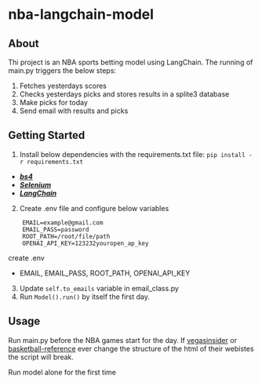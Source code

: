 # nba-langchain-model

## About
Thi project is an NBA sports betting model using LangChain.
The running of main.py triggers the below steps:
1. Fetches yesterdays scores
2. Checks yesterdays picks and stores results in a splite3 database
3. Make picks for today
4. Send email with results and picks

## Getting Started
1. Install below dependencies with the requirements.txt file: `pip install -r requirements.txt`
  * <a href="https://www.crummy.com/software/BeautifulSoup/bs4/doc/">***bs4***</a>
  * <a href="https://www.selenium.dev/documentation/">***Selenium***</a>
  * <a href="https://python.langchain.com/docs/get_started/introduction">***LangChain***</a>
2. Create .env file and configure below variables

```
    EMAIL=example@gmail.com
    EMAIL_PASS=password
    ROOT_PATH=/root/file/path
    OPENAI_API_KEY=123232youropen_ap_key
```

create .env
- EMAIL, EMAIL_PASS, ROOT_PATH, OPENAI_API_KEY
3. Update `self.to_emails` variable in email_class.py
4. Run `Model().run()` by itself the first day.
  
## Usage
Run main.py before the NBA games start for the day. 
If <a href="https://www.vegasinsider.com/nba/matchups/">vegasinsider</a> or <a href="https://www.basketball-reference.com/">basketball-reference</a> ever change the structure of the html of their webistes the script will break.


Run model alone for the first time
